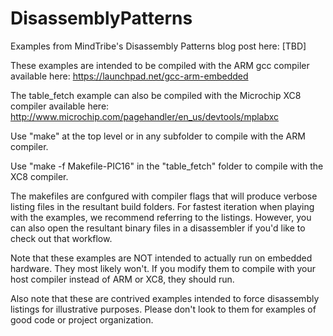 DisassemblyPatterns
===================

Examples from MindTribe's Disassembly Patterns blog post here: [TBD]

These examples are intended to be compiled with the ARM gcc compiler available here: https://launchpad.net/gcc-arm-embedded

The table_fetch example can also be compiled with the Microchip XC8 compiler available here: http://www.microchip.com/pagehandler/en_us/devtools/mplabxc

Use "make" at the top level or in any subfolder to compile with the ARM compiler.

Use "make -f Makefile-PIC16" in the "table_fetch" folder to compile with the XC8 compiler.

The makefiles are confgured with compiler flags that will produce verbose listing files in the resultant build folders. For fastest iteration when playing with the examples, we recommend referring to the listings. However, you can also open the resultant binary files in a disassembler if you'd like to check out that workflow.

Note that these examples are NOT intended to actually run on embedded hardware. They most likely won't. If you modify them to compile with your host compiler instead of ARM or XC8, they should run.

Also note that these are contrived examples intended to force disassembly listings for illustrative purposes. Please don't look to them for examples of good code or project organization.
